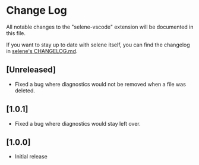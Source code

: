 # Change Log

All notable changes to the "selene-vscode" extension will be documented in this file.

If you want to stay up to date with selene itself, you can find the changelog in [selene's CHANGELOG.md](https://github.com/Kampfkarren/selene/blob/master/CHANGELOG.md).

## [Unreleased]
-   Fixed a bug where diagnostics would not be removed when a file was deleted.

## [1.0.1]
-   Fixed a bug where diagnostics would stay left over.

## [1.0.0]
-   Initial release
